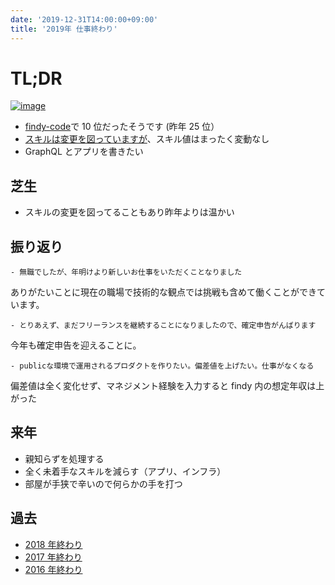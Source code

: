 ```yaml
---
date: '2019-12-31T14:00:00+09:00'
title: '2019年 仕事終わり'
---
```


# TL;DR

[![image](/yearly_contribution_tweet.jpg)](https://twitter.com/9renpoto/status/1211830790620762112)

- [findy-code](https://findy-code.io/)で 10 位だったそうです (昨年 25 位）
- [スキルは変更を図っていますが](https://9renpoto.win/2019/12/08/next-stack/)、スキル値はまったく変動なし
- GraphQL とアプリを書きたい

## 芝生

- スキルの変更を図ってることもあり昨年よりは温かい

## 振り返り

    - 無職でしたが、年明けより新しいお仕事をいただくことなりました

ありがたいことに現在の職場で技術的な観点では挑戦も含めて働くことができています。

    - とりあえず、まだフリーランスを継続することになりましたので、確定申告がんばります

今年も確定申告を迎えることに。

    - publicな環境で運用されるプロダクトを作りたい。偏差値を上げたい。仕事がなくなる

偏差値は全く変化せず、マネジメント経験を入力すると findy 内の想定年収は上がった

## 来年

- 親知らずを処理する
- 全く未着手なスキルを減らす（アプリ、インフラ）
- 部屋が手狭で辛いので何らかの手を打つ

## 過去

- [2018 年終わり](/entry/2018/12/31/2018-end/)
- [2017 年終わり](/entry/2017/12/31/2017-end/)
- [2016 年終わり](/entry/2017/01/01/2016/)
